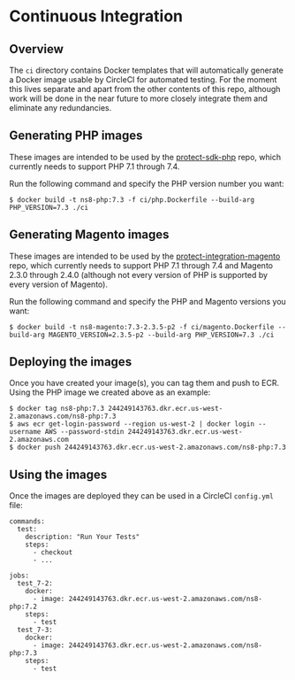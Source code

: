 
# Continuous Integration

## Overview

The `ci` directory contains Docker templates that will automatically generate a Docker image usable by CircleCI for automated testing. For the moment this lives separate and apart from the other contents of this repo, although work will be done in the near future to more closely integrate them and eliminate any redundancies.

## Generating PHP images

These images are intended to be used by the [protect-sdk-php](https://github.com/ns8inc/protect-sdk-php) repo, which currently needs to support PHP 7.1 through 7.4.

Run the following command and specify the PHP version number you want:
```
$ docker build -t ns8-php:7.3 -f ci/php.Dockerfile --build-arg PHP_VERSION=7.3 ./ci
```

## Generating Magento images

These images are intended to be used by the [protect-integration-magento](https://github.com/ns8inc/protect-integration-magento) repo, which currently needs to support PHP 7.1 through 7.4 and Magento 2.3.0 through 2.4.0 (although not every version of PHP is supported by every version of Magento).

Run the following command and specify the PHP and Magento versions you want:
```
$ docker build -t ns8-magento:7.3-2.3.5-p2 -f ci/magento.Dockerfile --build-arg MAGENTO_VERSION=2.3.5-p2 --build-arg PHP_VERSION=7.3 ./ci
```

## Deploying the images

Once you have created your image(s), you can tag them and push to ECR. Using the PHP image we created above as an example:
```
$ docker tag ns8-php:7.3 244249143763.dkr.ecr.us-west-2.amazonaws.com/ns8-php:7.3
$ aws ecr get-login-password --region us-west-2 | docker login --username AWS --password-stdin 244249143763.dkr.ecr.us-west-2.amazonaws.com
$ docker push 244249143763.dkr.ecr.us-west-2.amazonaws.com/ns8-php:7.3
```

## Using the images

Once the images are deployed they can be used in a CircleCI `config.yml` file:
```
commands:
  test:
    description: "Run Your Tests"
    steps:
      - checkout
      - ...

jobs:
  test_7-2:
    docker:
      - image: 244249143763.dkr.ecr.us-west-2.amazonaws.com/ns8-php:7.2
    steps:
      - test
  test_7-3:
    docker:
      - image: 244249143763.dkr.ecr.us-west-2.amazonaws.com/ns8-php:7.3
    steps:
      - test
```
